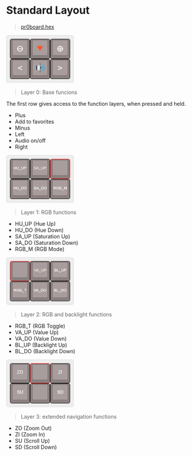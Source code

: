 ﻿# Standard Layout
>[pr0board.hex](kbfirmware/pr0board.hex)

![Layer0](images/layer0.png)

>Layer 0:
>Base funcions

The first row gives access to the function layers, when pressed and held.
+ Plus
+ Add to favorites
+ Minus
+ Left
+ Audio on/off
+ Right

![Layer1](images/layer1.png)

>Layer 1:
RGB functions
+ HU_UP (Hue Up)
+ HU_DO (Hue Down)
+ SA_UP (Saturation Up)
+ SA_DO (Saturation Down)
+ RGB_M (RGB Mode)

![Layer2](images/layer2.png)

>Layer 2:
RGB and backlight functions
+ RGB_T (RGB Toggle)
+ VA_UP (Value Up)
+ VA_DO (Value Down)
+ BL_UP (Backlight Up)
+ BL_DO (Backlight Down)

![Layer3](images/layer3.png)

>Layer 3:
extended navigation functions
+ ZO (Zoom Out)
+ ZI (Zoom In)
+ SU (Scroll Up)
+ SD (Scroll Down)
